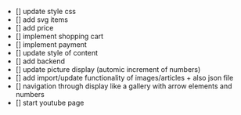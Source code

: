 * [] update style css
* [] add svg items
* [] add price
* [] implement shopping cart
* [] implement payment
* [] update style of content
* [] add backend
* [] update picture display (automic increment of numbers)
* [] add import/update functionality of images/articles + also json file 
* [] navigation through display like a gallery with arrow elements and numbers
* [] start youtube page
